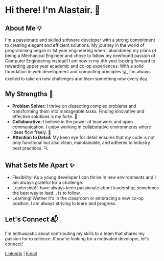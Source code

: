 # Hi there! I'm Alastair. 👋

## About Me 💡
I'm a passionate and skilled software developer with a strong commitment to creating elegant and efficient solutions. My journey in the world of programming began in 1st year engineering when I abandoned my plans of being a Mechanical Engineer and chose to follow my newfound passion of Computer Engineering instead! I am now in my 4th year looking forward to rewarding upper year academic and co-op experiences. With a solid foundation in web development and computing principles 💻, I'm always excited to take on new challenges and learn something new every day.

## My Strengths 🚀
- **Problem Solver:** I thrive on dissecting complex problems and transforming them into manageable tasks. Finding innovative and effective solutions is my forte. 🧠
- **Collaborative:** I believe in the power of teamwork and open communication. I enjoy working in collaborative environments where ideas flow freely. 🤝
- **Attention to Detail:** My keen eye for detail ensures that my code is not only functional but also clean, maintainable, and adheres to industry best practices. 🔍

## What Sets Me Apart ✨
- Flexibility! As a young developer I can thrive in new environments and I am always grateful for a challenge.
- Leadership! I have always been passionate about leadership; sometimes the best way to lead... is to follow.
- Learning! Wether it's in the classroom or embracing a new co-op position, I am always striving to learn and progress.

## Let's Connect 📬
I'm enthusiastic about contributing my skills to a team that shares my passion for excellence. If you're looking for a motivated developer, let's connect!

[LinkedIn](https://www.linkedin.com/in/alastair-cottier) | [Email](cottier@ualberta.ca)
